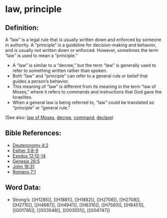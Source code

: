 # law, principle

## Definition:

A “law” is a legal rule that is usually written down and enforced by someone in authority. A “principle” is a guideline for decision-making and behavior, and is usually not written down or enforced. However, sometimes the term “law” is used to mean a “principle.”

* A “law” is similar to a “decree,” but the term “law” is generally used to refer to something written rather than spoken.
* Both “law” and “principle” can refer to a general rule or belief that guides a person’s behavior.
* This meaning of “law” is different from its meaning in the term “law of Moses,” where it refers to commands and instructions that God gave the Israelites.
* When a general law is being referred to, “law” could be translated as “principle” or “general rule.”

(See also: [law of Moses](../kt/lawofmoses.md), [decree](../other/law.md), [command](../kt/command.md), [declare](../other/declare.md))

## Bible References:

* [Deuteronomy 4:2](rc://en/tn/help/deu/04/02)
* [Esther 3:8-9](rc://en/tn/help/est/03/08)
* [Exodus 12:12-14](rc://en/tn/help/exo/12/12)
* [Genesis 26:5](rc://en/tn/help/gen/26/05)
* [John 18:31](rc://en/tn/help/jhn/18/31)
* [Romans 7:1](rc://en/tn/help/rom/07/1)

## Word Data:

* Strong’s: [[H1285]], [[H1881]], [[H1882]], [[H2706]], [[H2708]], [[H2710]], [[H4687]], [[H4941]], [[H6310]], [[H7560]], [[H8451]], [[G01785]], [[G03548]], [[G03551]], [[G04747]]
